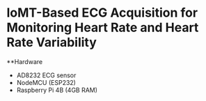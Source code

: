 # IoMT-Based ECG Acquisition for Monitoring Heart Rate and Heart Rate Variability

**Hardware
* AD8232 ECG sensor
* NodeMCU (ESP232)
* Raspberry Pi 4B (4GB RAM)

